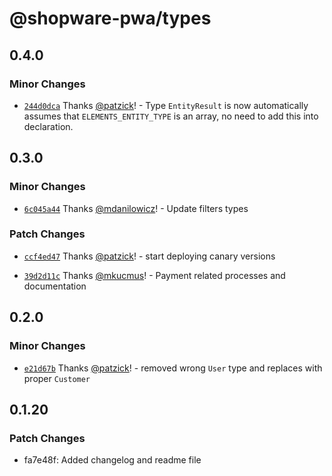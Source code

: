 # @shopware-pwa/types

## 0.4.0

### Minor Changes

- [`244d0dca`](https://github.com/shopware/frontends/commit/244d0dcaadf2435e1895675e373c608631e94566) Thanks [@patzick](https://github.com/patzick)! - Type `EntityResult` is now automatically assumes that `ELEMENTS_ENTITY_TYPE` is an array, no need to add this into declaration.

## 0.3.0

### Minor Changes

- [`6c045a44`](https://github.com/shopware/frontends/commit/6c045a44242dad42571df6ce82c564e07031d373) Thanks [@mdanilowicz](https://github.com/mdanilowicz)! - Update filters types

### Patch Changes

- [`ccf4ed47`](https://github.com/shopware/frontends/commit/ccf4ed47e6bb46d1fcab7c1418a677fe575331b4) Thanks [@patzick](https://github.com/patzick)! - start deploying canary versions

- [`39d2d11c`](https://github.com/shopware/frontends/commit/39d2d11c922f5de9eb5d5c25225b6b93edd8ebcb) Thanks [@mkucmus](https://github.com/mkucmus)! - Payment related processes and documentation

## 0.2.0

### Minor Changes

- [`e21d67b`](https://github.com/shopware/frontends/commit/e21d67bc142076e93630139232ea39a07b51ebfb) Thanks [@patzick](https://github.com/patzick)! - removed wrong `User` type and replaces with proper `Customer`

## 0.1.20

### Patch Changes

- fa7e48f: Added changelog and readme file
